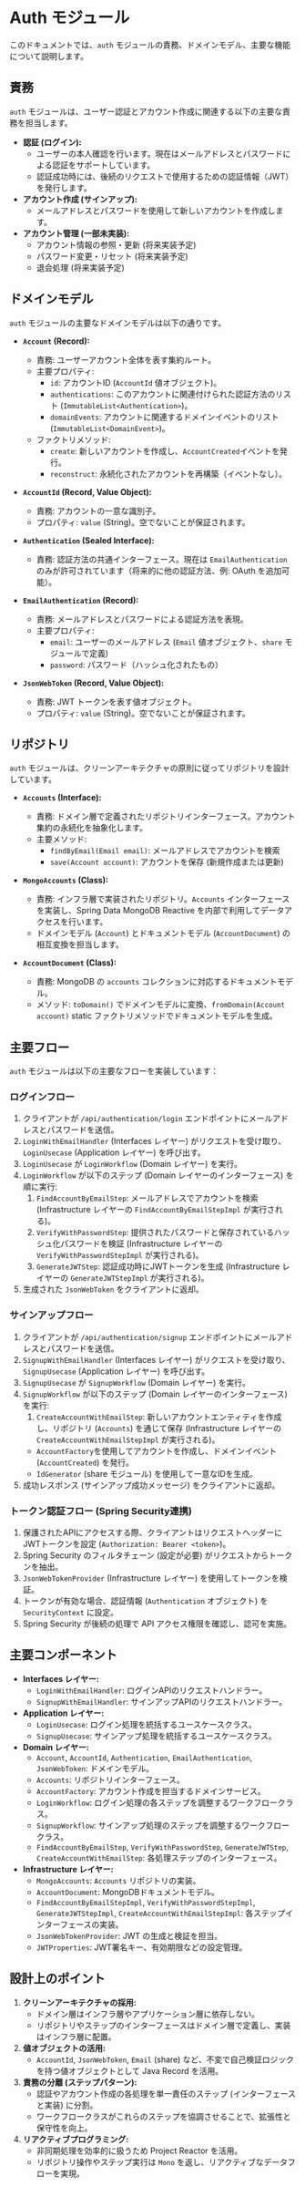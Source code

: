 # Auth モジュール

このドキュメントでは、`auth` モジュールの責務、ドメインモデル、主要な機能について説明します。

## 責務

`auth` モジュールは、ユーザー認証とアカウント作成に関連する以下の主要な責務を担当します。

*   **認証 (ログイン):**
    *   ユーザーの本人確認を行います。現在はメールアドレスとパスワードによる認証をサポートしています。
    *   認証成功時には、後続のリクエストで使用するための認証情報（JWT）を発行します。
*   **アカウント作成 (サインアップ):**
    *   メールアドレスとパスワードを使用して新しいアカウントを作成します。
*   **アカウント管理 (一部未実装):**
    *   アカウント情報の参照・更新 (将来実装予定)
    *   パスワード変更・リセット (将来実装予定)
    *   退会処理 (将来実装予定)

## ドメインモデル

`auth` モジュールの主要なドメインモデルは以下の通りです。

*   **`Account` (Record):**
    *   責務: ユーザーアカウント全体を表す集約ルート。
    *   主要プロパティ:
        *   `id`: アカウントID (`AccountId` 値オブジェクト)。
        *   `authentications`: このアカウントに関連付けられた認証方法のリスト (`ImmutableList<Authentication>`)。
        *   `domainEvents`: アカウントに関連するドメインイベントのリスト (`ImmutableList<DomainEvent>`)。
    *   ファクトリメソッド:
        *   `create`: 新しいアカウントを作成し、`AccountCreated`イベントを発行。
        *   `reconstruct`: 永続化されたアカウントを再構築（イベントなし）。

*   **`AccountId` (Record, Value Object):**
    *   責務: アカウントの一意な識別子。
    *   プロパティ: `value` (String)。空でないことが保証されます。

*   **`Authentication` (Sealed Interface):**
    *   責務: 認証方法の共通インターフェース。現在は `EmailAuthentication` のみが許可されています（将来的に他の認証方法、例: OAuth を追加可能）。

*   **`EmailAuthentication` (Record):**
    *   責務: メールアドレスとパスワードによる認証方法を表現。
    *   主要プロパティ:
        *   `email`: ユーザーのメールアドレス (`Email` 値オブジェクト、`share` モジュールで定義)
        *   `password`: パスワード（ハッシュ化されたもの）

*   **`JsonWebToken` (Record, Value Object):**
    *   責務: JWT トークンを表す値オブジェクト。
    *   プロパティ: `value` (String)。空でないことが保証されます。

## リポジトリ

`auth` モジュールは、クリーンアーキテクチャの原則に従ってリポジトリを設計しています。

*   **`Accounts` (Interface):**
    *   責務: ドメイン層で定義されたリポジトリインターフェース。アカウント集約の永続化を抽象化します。
    *   主要メソッド:
        *   `findByEmail(Email email)`: メールアドレスでアカウントを検索
        *   `save(Account account)`: アカウントを保存 (新規作成または更新)

*   **`MongoAccounts` (Class):**
    *   責務: インフラ層で実装されたリポジトリ。`Accounts` インターフェースを実装し、Spring Data MongoDB Reactive を内部で利用してデータアクセスを行います。
    *   ドメインモデル (`Account`) とドキュメントモデル (`AccountDocument`) の相互変換を担当します。

*   **`AccountDocument` (Class):**
    *   責務: MongoDB の `accounts` コレクションに対応するドキュメントモデル。
    *   メソッド: `toDomain()` でドメインモデルに変換、`fromDomain(Account account)` static ファクトリメソッドでドキュメントモデルを生成。

## 主要フロー

`auth` モジュールは以下の主要なフローを実装しています：

### ログインフロー

1.  クライアントが `/api/authentication/login` エンドポイントにメールアドレスとパスワードを送信。
2.  `LoginWithEmailHandler` (Interfaces レイヤー) がリクエストを受け取り、`LoginUsecase` (Application レイヤー) を呼び出す。
3.  `LoginUsecase` が `LoginWorkflow` (Domain レイヤー) を実行。
4.  `LoginWorkflow` が以下のステップ (Domain レイヤーのインターフェース) を順に実行:
    1.  `FindAccountByEmailStep`: メールアドレスでアカウントを検索 (Infrastructure レイヤーの `FindAccountByEmailStepImpl` が実行される)。
    2.  `VerifyWithPasswordStep`: 提供されたパスワードと保存されているハッシュ化パスワードを検証 (Infrastructure レイヤーの `VerifyWithPasswordStepImpl` が実行される)。
    3.  `GenerateJWTStep`: 認証成功時にJWTトークンを生成 (Infrastructure レイヤーの `GenerateJWTStepImpl` が実行される)。
5.  生成された `JsonWebToken` をクライアントに返却。

### サインアップフロー

1.  クライアントが `/api/authentication/signup` エンドポイントにメールアドレスとパスワードを送信。
2.  `SignupWithEmailHandler` (Interfaces レイヤー) がリクエストを受け取り、`SignupUsecase` (Application レイヤー) を呼び出す。
3.  `SignupUsecase` が `SignupWorkflow` (Domain レイヤー) を実行。
4.  `SignupWorkflow` が以下のステップ (Domain レイヤーのインターフェース) を実行:
    1.  `CreateAccountWithEmailStep`: 新しいアカウントエンティティを作成し、リポジトリ (`Accounts`) を通じて保存 (Infrastructure レイヤーの `CreateAccountWithEmailStepImpl` が実行される)。
       - `AccountFactory`を使用してアカウントを作成し、ドメインイベント (`AccountCreated`) を発行。
       - `IdGenerator` (share モジュール) を使用して一意なIDを生成。
5.  成功レスポンス (サインアップ成功メッセージ) をクライアントに返却。

### トークン認証フロー (Spring Security連携)

1.  保護されたAPIにアクセスする際、クライアントはリクエストヘッダーにJWTトークンを設定 (`Authorization: Bearer <token>`)。
2.  Spring Security のフィルタチェーン (設定が必要) がリクエストからトークンを抽出。
3.  `JsonWebTokenProvider` (Infrastructure レイヤー) を使用してトークンを検証。
4.  トークンが有効な場合、認証情報 (`Authentication` オブジェクト) を `SecurityContext` に設定。
5.  Spring Security が後続の処理で API アクセス権限を確認し、認可を実施。

## 主要コンポーネント

*   **Interfaces レイヤー:**
    *   `LoginWithEmailHandler`: ログインAPIのリクエストハンドラー。
    *   `SignupWithEmailHandler`: サインアップAPIのリクエストハンドラー。
*   **Application レイヤー:**
    *   `LoginUsecase`: ログイン処理を統括するユースケースクラス。
    *   `SignupUsecase`: サインアップ処理を統括するユースケースクラス。
*   **Domain レイヤー:**
    *   `Account`, `AccountId`, `Authentication`, `EmailAuthentication`, `JsonWebToken`: ドメインモデル。
    *   `Accounts`: リポジトリインターフェース。
    *   `AccountFactory`: アカウント作成を担当するドメインサービス。
    *   `LoginWorkflow`: ログイン処理の各ステップを調整するワークフロークラス。
    *   `SignupWorkflow`: サインアップ処理のステップを調整するワークフロークラス。
    *   `FindAccountByEmailStep`, `VerifyWithPasswordStep`, `GenerateJWTStep`, `CreateAccountWithEmailStep`: 各処理ステップのインターフェース。
*   **Infrastructure レイヤー:**
    *   `MongoAccounts`: `Accounts` リポジトリの実装。
    *   `AccountDocument`: MongoDBドキュメントモデル。
    *   `FindAccountByEmailStepImpl`, `VerifyWithPasswordStepImpl`, `GenerateJWTStepImpl`, `CreateAccountWithEmailStepImpl`: 各ステップインターフェースの実装。
    *   `JsonWebTokenProvider`: JWT の生成と検証を担当。
    *   `JWTProperties`: JWT署名キー、有効期限などの設定管理。

## 設計上のポイント

1.  **クリーンアーキテクチャの採用:**
    *   ドメイン層はインフラ層やアプリケーション層に依存しない。
    *   リポジトリやステップのインターフェースはドメイン層で定義し、実装はインフラ層に配置。
2.  **値オブジェクトの活用:**
    *   `AccountId`, `JsonWebToken`, `Email` (share) など、不変で自己検証ロジックを持つ値オブジェクトとして Java Record を活用。
3.  **責務の分離 (ステップパターン):**
    *   認証やアカウント作成の各処理を単一責任のステップ (インターフェースと実装) に分割。
    *   ワークフロークラスがこれらのステップを協調させることで、拡張性と保守性を向上。
4.  **リアクティブプログラミング:**
    *   非同期処理を効率的に扱うため Project Reactor を活用。
    *   リポジトリ操作やステップ実行は `Mono` を返し、リアクティブなデータフローを実現。
